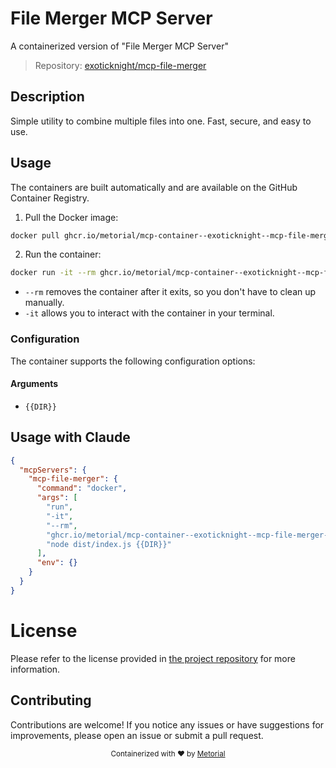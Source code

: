 
# File Merger MCP Server

A containerized version of "File Merger MCP Server"

> Repository: [exoticknight/mcp-file-merger](https://github.com/exoticknight/mcp-file-merger)

## Description

Simple utility to combine multiple files into one. Fast, secure, and easy to use.


## Usage

The containers are built automatically and are available on the GitHub Container Registry.

1. Pull the Docker image:

```bash
docker pull ghcr.io/metorial/mcp-container--exoticknight--mcp-file-merger--mcp-file-merger
```

2. Run the container:

```bash
docker run -it --rm ghcr.io/metorial/mcp-container--exoticknight--mcp-file-merger--mcp-file-merger {{DIR}}
```

- `--rm` removes the container after it exits, so you don't have to clean up manually.
- `-it` allows you to interact with the container in your terminal.


### Configuration

The container supports the following configuration options:


#### Arguments

- `{{DIR}}`






## Usage with Claude

```json
{
  "mcpServers": {
    "mcp-file-merger": {
      "command": "docker",
      "args": [
        "run",
        "-it",
        "--rm",
        "ghcr.io/metorial/mcp-container--exoticknight--mcp-file-merger--mcp-file-merger",
        "node dist/index.js {{DIR}}"
      ],
      "env": {}
    }
  }
}
```

# License

Please refer to the license provided in [the project repository](https://github.com/exoticknight/mcp-file-merger) for more information.

## Contributing

Contributions are welcome! If you notice any issues or have suggestions for improvements, please open an issue or submit a pull request.

<div align="center">
  <sub>Containerized with ❤️ by <a href="https://metorial.com">Metorial</a></sub>
</div>
  